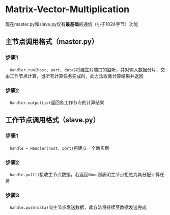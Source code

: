 # Matrix-Vector-Multiplication
现在master.py和slave.py仅有**最基础**的通信（小于1024字节）功能

## 主节点调用格式（master.py）

### 步骤1
&emsp;`Handler.run(host, port, data)`将建立对端口的监听，并对输入数据分片，交由工作节点计算，当所有计算任务完成时，此方法收集计算结果并返回
### 步骤2
&emsp;`Handler.outputList`返回各工作节点的计算结果

## 工作节点调用格式（slave.py）

### 步骤1
&emsp;`handle = Handler(host, port)`将建立一个新实例
### 步骤2
&emsp;`handle.poll()`接收主节点数据，若返回`None`则表明主节点拒绝为其分配计算任务
### 步骤3
&emsp;`handle.push(data)`向主节点发送数据，此方法将持续至数据发送完成
